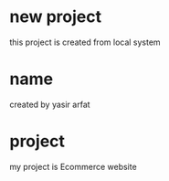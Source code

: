 # new project
 
this project is created from local system

# name

created by yasir arfat

# project

my project is Ecommerce website

